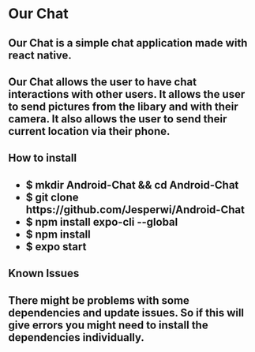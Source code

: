 # Our Chat

<h2> Our Chat is a simple chat application made with react native.<h2>
<p> Our Chat allows the user to have chat interactions with other users. It allows the user to send pictures from the libary and with their camera. 
  It also allows the user to send their current location via their phone.<p>
 
<h2>How to install<h2>
<ul>
  <li>$ mkdir Android-Chat && cd Android-Chat</li>
  <li>$ git clone https://github.com/Jesperwi/Android-Chat</li>
  <li>$ npm install expo-cli --global</li>
  <li>$ npm install</li>
  <li>$ expo start</li>
</ul>
<h2>Known Issues<h2>
  <p> There might be problems with some dependencies and update issues. So if this will give errors you might need to install
    the dependencies individually.<p>
